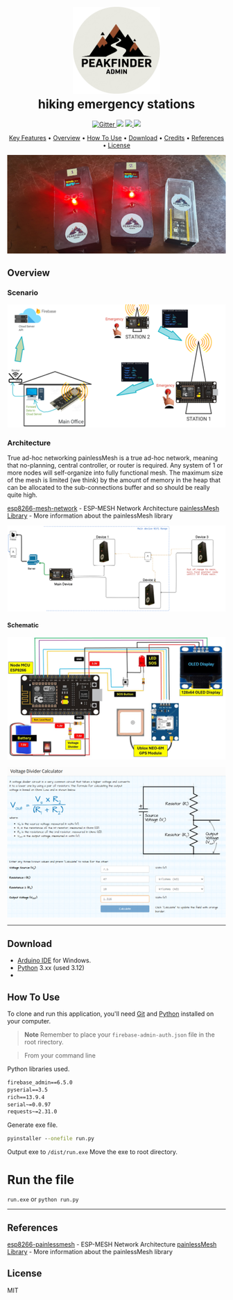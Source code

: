 
<h1 align="center">
  <br>
  <a href="http://www.amitmerchant.com/electron-markdownify"><img src="assets/logo.png" alt="Markdownify" width="200"></a>
  <br>
  hiking emergency stations
  <br>
</h1>


<p align="center">
  <a href="https://badge.fury.io/js/electron-markdownify">
    <img src="https://badge.fury.io/js/electron-markdownify.svg"
         alt="Gitter">
  </a>
  <a href="https://gitter.im/amitmerchant1990/electron-markdownify"><img src="https://badges.gitter.im/amitmerchant1990/electron-markdownify.svg"></a>
  <a href="https://saythanks.io/to/bullredeyes@gmail.com">
      <img src="https://img.shields.io/badge/SayThanks.io-%E2%98%BC-1EAEDB.svg">
  </a>
  <a href="https://www.paypal.me/AmitMerchant">
    <img src="https://img.shields.io/badge/$-donate-ff69b4.svg?maxAge=2592000&amp;style=flat">
  </a>
</p>

<p align="center">
  <a href="#key-features">Key Features</a> •
  <a href="#overview">Overview</a> •
  <a href="#how-to-use">How To Use</a> •
  <a href="#download">Download</a> •
  <a href="#credits">Credits</a> •
  <a href="#references">References</a> •
  <a href="#license">License</a>
</p>

![screenshot](assets/devices.jpg)

<!-- ## Key Features

* LivePreview - Make changes, See changes
  - Instantly see what your Markdown documents look like in HTML as you create them.
* Sync Scrolling
  - While you type, LivePreview will automatically scroll to the current location you're editing.
* GitHub Flavored Markdown  
* Syntax highlighting
* [KaTeX](https://khan.github.io/KaTeX/) Support
* Dark/Light mode
* Toolbar for basic Markdown formatting
* Supports multiple cursors
* Save the Markdown preview as PDF
* Emoji support in preview :tada:
* App will keep alive in tray for quick usage
* Full screen mode
  - Write distraction free.
* Cross platform
  - Windows, macOS and Linux ready.

--- -->

## Overview

### Scenario
![](assets/Device%20Map.png)
### Architecture

True ad-hoc networking
painlessMesh is a true ad-hoc network, meaning that no-planning, central controller, or router is required. Any system of 1 or more nodes will self-organize into fully functional mesh. The maximum size of the mesh is limited (we think) by the amount of memory in the heap that can be allocated to the sub-connections buffer and so should be really quite high.

[esp8266-mesh-network](https://randomnerdtutorials.com/esp-mesh-esp32-esp8266-painlessmesh/) - ESP-MESH Network Architecture
[painlessMesh Library](https://gitlab.com/painlessMesh/painlessMesh) - More information about the painlessMesh library

![](assets/mesh.png)
#### Schematic
![](assets/Circuit%20Schemetics.jpg)

![](assets/Voltage%20Divider.PNG)

---

## Download

+ [Arduino IDE](https://downloads.arduino.cc/arduino-ide/arduino-ide_2.3.3_Windows_64bit.exe) for Windows.
+ [Python](https://www.python.org/downloads/) 3.xx (used 3.12)
+ 


## How To Use

To clone and run this application, you'll need [Git](https://git-scm.com) and [Python](https://www.python.org/downloads/) installed on your computer.

> **Note**
> Remember to place your `firebase-admin-auth.json` file in the root rirectory.


> From your command line

Python libraries used.
```cmd
firebase_admin==6.5.0
pyserial==3.5
rich==13.9.4
serial~=0.0.97
requests~=2.31.0
```
Generate exe file. 
```cmd
pyinstaller --onefile run.py
```
Output exe to `/dist/run.exe` Move the exe to root directory.

# Run the file 
`run.exe` or `python run.py`


---







## References

[esp8266-painlessmesh](https://randomnerdtutorials.com/esp-mesh-esp32-esp8266-painlessmesh/) - ESP-MESH Network Architecture
[painlessMesh Library](https://gitlab.com/painlessMesh/painlessMesh) - More information about the painlessMesh library




## License

MIT


